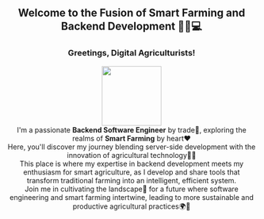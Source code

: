 

<h2 align="center">Welcome to the Fusion of Smart Farming and Backend Development 🌾🤖💻</h2>
<h3 align="center">Greetings, Digital Agriculturists!</h3>
<p align="center">
<kbd><a href="https://github.com/a113ssa?tab=projects"><img src="https://github.com/a113ssa/a113ssa/assets/95538451/81a93cd1-0ff0-4849-8757-6bddf8ef284d" height="120px"/></a></kbd><br>
I'm a passionate <b>Backend Software Engineer</b> by trade💼, exploring the realms of <b>Smart Farming</b> by heart❤️<br>
Here, you'll discover my journey blending server-side development with the innovation of agricultural technology🚜🌱<br>
This place is where my expertise in backend development meets my enthusiasm for smart agriculture, as I develop and share tools that transform traditional farming into an intelligent, efficient system.<br>
Join me in cultivating the landscape🌾 for a future where software engineering and smart farming intertwine, leading to more sustainable and productive agricultural practices🌍🍃</p>
<br>
